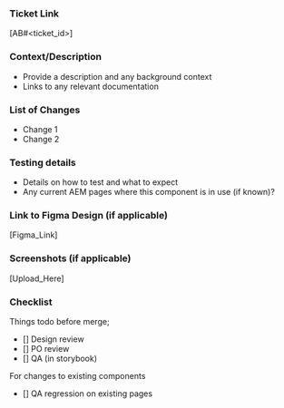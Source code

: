 ### Ticket Link

[AB#<ticket_id>]

### Context/Description

- Provide a description and any background context
- Links to any relevant documentation

### List of Changes

- Change 1
- Change 2

### Testing details

- Details on how to test and what to expect
- Any current AEM pages where this component is in use (if known)?

### Link to Figma Design (if applicable)

[Figma_Link]

### Screenshots (if applicable)

[Upload_Here]

### Checklist
Things todo before merge;

- [] Design review
- [] PO review
- [] QA (in storybook)

For changes to existing components
- [] QA regression on existing pages

